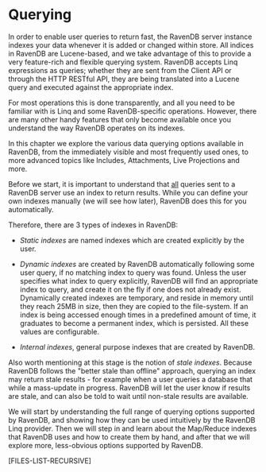 ﻿# Querying

In order to enable user queries to return fast, the RavenDB server instance indexes your data whenever it is added or changed within store. All indices in RavenDB are Lucene-based, and we take advantage of this to provide a very feature-rich and flexible querying system. RavenDB accepts Linq expressions as queries; whether they are sent from the Client API or through the HTTP RESTful API, they are being translated into a Lucene query and executed against the appropriate index.

For most operations this is done transparently, and all you need to be familiar with is Linq and some RavenDB-specific operations. However, there are many other handy features that only become available once you understand the way RavenDB operates on its indexes.

In this chapter we explore the various data querying options available in RavenDB, from the immediately visible and most frequently used ones, to more advanced topics like Includes, Attachments, Live Projections and more.

Before we start, it is important to understand that <u>all</u> queries sent to a RavenDB server use an index to return results. While you can define your own indexes manually (we will see how later), RavenDB does this for you automatically.

Therefore, there are 3 types of indexes in RavenDB:

* *Static indexes* are named indexes which are created explicitly by the user.

* *Dynamic indexes* are created by RavenDB automatically following some user query, if no matching index to query was found. Unless the user specifies what index to query explicitly, RavenDB will find an appropriate index to query, and create it on the fly if one does not already exist. Dynamically created indexes are temporary, and reside in memory until they reach 25MB in size, then they are copied to the file-system. If an index is being accessed enough times in a predefined amount of time, it graduates to become a permanent index, which is persisted. All these values are configurable.

* *Internal indexes*, general purpose indexes that are created by RavenDB.

Also worth mentioning at this stage is the notion of *stale indexes*. Because RavenDB follows the "better stale than offline" approach, querying an index may return stale results - for example when a user queries a database that while a mass-update in progress. RavenDB will let the user know if results are stale, and can also be told to wait until non-stale results are available.

We will start by understanding the full range of querying options supported by RavenDB, and showing how they can be used intuitively by the RavenDB Linq provider. Then we will step in and learn about the Map/Reduce indexes that RavenDB uses and how to create them by hand, and after that we will explore more, less-obvious options supported by RavenDB.

[FILES-LIST-RECURSIVE]